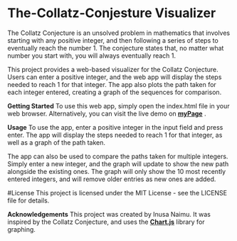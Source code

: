 ﻿# The-Collatz-Conjesture Visualizer

The Collatz Conjecture is an unsolved problem in mathematics that involves starting with any positive integer, and then following a series of steps to eventually reach the number 1. The conjecture states that, no matter what number you start with, you will always eventually reach 1.

This project provides a web-based visualizer for the Collatz Conjecture. Users can enter a positive integer, and the web app will display the steps needed to reach 1 for that integer. The app also plots the path taken for each integer entered, creating a graph of the sequences for comparison.

**Getting Started**
To use this web app, simply open the index.html file in your web browser. Alternatively, you can visit the live demo on [**myPage**]([https://www.example.com](https://collartz.netlify.app/)) .

**Usage**
To use the app, enter a positive integer in the input field and press enter. The app will display the steps needed to reach 1 for that integer, as well as a graph of the path taken.

The app can also be used to compare the paths taken for multiple integers. Simply enter a new integer, and the graph will update to show the new path alongside the existing ones. The graph will only show the 10 most recently entered integers, and will remove older entries as new ones are added.

#License
This project is licensed under the MIT License - see the LICENSE file for details.

**Acknowledgements**
This project was created by Inusa Naimu. It was inspired by the Collatz Conjecture, and uses the [**Chart.js**](https://www.chartjs.org/) library for graphing.
